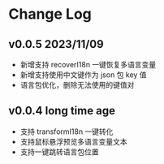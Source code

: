 # Change Log

## v0.0.5 2023/11/09

- 新增支持 recoverI18n 一键恢复多语言变量
- 新增支持使用中文键作为 json 包 key 值
- 语言包优化，删除无法使用的键值对


## v0.0.4 long time age

- 支持 transformI18n 一键转化
- 支持鼠标悬浮预览多语言变量文本
- 支持一键跳转语言包位置